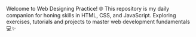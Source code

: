 Welcome to Web Designing Practice! 🌐 This repository is my daily companion for honing skills in HTML, CSS, and JavaScript. Exploring exercises, tutorials and projects to master web development fundamentals 💻✨
